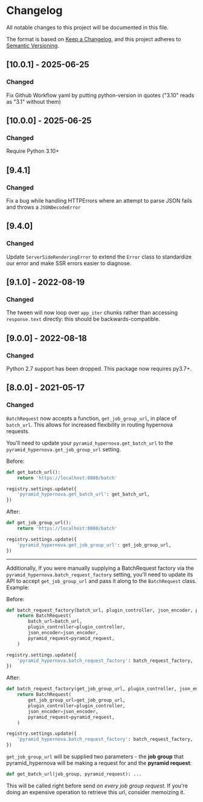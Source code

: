 # Changelog
All notable changes to this project will be documented in this file.

The format is based on [Keep a Changelog](https://keepachangelog.com/en/1.0.0/),
and this project adheres to [Semantic Versioning](https://semver.org/spec/v2.0.0.html).

## [10.0.1] - 2025-06-25

### Changed
Fix Github Workflow yaml by putting python-version in quotes ("3.10" reads as "3.1" without them)

## [10.0.0] - 2025-06-25

### Changed
Require Python 3.10+

## [9.4.1]

### Changed
Fix a bug while handling HTTPErrors where an attempt to parse JSON fails and throws a `JSONDecodeError`

## [9.4.0]

### Changed
Update `ServerSideRenderingError` to extend the `Error` class to standardize our error and make SSR errors easier to diagnose.

## [9.1.0] - 2022-08-19

### Changed

The tween will now loop over `app_iter` chunks rather than accessing `response.text` directly: this should be backwards-compatible.

## [9.0.0] - 2022-08-18

### Changed

Python 2.7 support has been dropped. This package now requires py3.7+.

## [8.0.0] - 2021-05-17

### Changed

`BatchRequest` now accepts a function, `get_job_group_url`, in place of `batch_url`. This allows for increased flexibility in routing hypernova requests.

You'll need to update your `pyramid_hypernova.get_batch_url` to the `pyramid_hypernova.get_job_group_url` setting.

Before:
```py
def get_batch_url():
    return 'https://localhost:8080/batch'

registry.settings.update({
    'pyramid_hypernova.get_batch_url': get_batch_url,
})
```

After:
```py
def get_job_group_url():
    return 'https://localhost:8080/batch'

registry.settings.update({
    'pyramid_hypernova.get_job_group_url': get_job_group_url,
})
```

-----

Additionally, If you were manually supplying a BatchRequest factory via the `pyramid_hypernova.batch_request_factory` setting, you'll need
to update its API to accept `get_job_group_url` and pass it along to the `BatchRequest` class. Example:

Before:
```py
def batch_request_factory(batch_url, plugin_controller, json_encoder, pyramid_request):
    return BatchRequest(
        batch_url=batch_url,
        plugin_controller=plugin_controller,
        json_encoder=json_encoder,
        pyramid_request=pyramid_request,
    )

registry.settings.update({
    'pyramid_hypernova.batch_request_factory': batch_request_factory,
})
```

After:
```py
def batch_request_factory(get_job_group_url, plugin_controller, json_encoder, pyramid_request):
    return BatchRequest(
        get_job_group_url=get_job_group_url,
        plugin_controller=plugin_controller,
        json_encoder=json_encoder,
        pyramid_request=pyramid_request,
    )

registry.settings.update({
    'pyramid_hypernova.batch_request_factory': batch_request_factory,
})
```

`get_job_group_url` will be supplied two parameters - the **job group** that pyramid_hypernova will be making a request for and the **pyramid request**:

```py
def get_batch_url(job_group, pyramid_request): ...
```

This will be called right before send _on every job group request_. If you're doing an expensive operation to retrieve this url, consider memoizing it.
